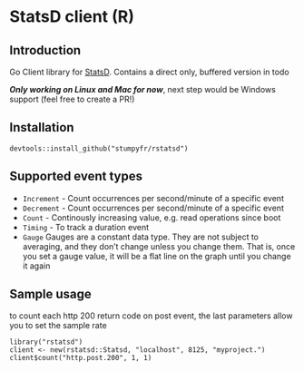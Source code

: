 # StatsD client (R)

## Introduction

Go Client library for [StatsD](https://github.com/etsy/statsd/). Contains a direct only, buffered version in todo

***Only working on Linux and Mac for now***, next step would be Windows support (feel free to create a PR!)

## Installation

    devtools::install_github("stumpyfr/rstatsd")
    
## Supported event types

* `Increment` - Count occurrences per second/minute of a specific event
* `Decrement` - Count occurrences per second/minute of a specific event
* `Count` - Continously increasing value, e.g. read operations since boot
* `Timing` - To track a duration event
* `Gauge` Gauges are a constant data type. They are not subject to averaging, and they don’t change unless you change them. That is, once you set a gauge value, it will be a flat line on the graph until you change it again

## Sample usage

to count each http 200 return code on post event, the last parameters allow you to set the sample rate

```
library("rstatsd")
client <- new(rstatsd::Statsd, "localhost", 8125, "myproject.")
client$count("http.post.200", 1, 1)
```
